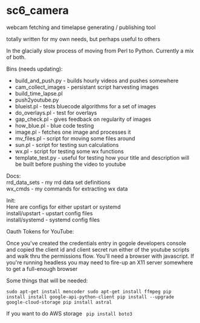 sc6_camera
==========

webcam fetching and timelapse generating / publishing tool

totally written for my own needs, but perhaps useful to others

In the glacially slow process of moving from Perl to Python. Currently a mix of both.  

Bins (needs updating):
<ul>
<li>build_and_push.py - builds hourly videos and pushes somewhere
<li>cam_collect_images - persistant script harvesting images
<li>build_time_lapse.pl
<li>push2youtube.py
<li>blueist.pl - tests bluecode algorithms for a set of images
<li>do_overlays.pl - test for overlays
<li>gap_check.pl - gives feedback on regularity of images
<li>how_blue.pl - blue code testing
<li>image.pl - fetches one image and processes it
<li>mv_files.pl - script for moving some files around
<li>sun.pl - script for testing sun calculations
<li>wx.pl - script for testing some wx functions
<li>template_test.py - useful for testing how your title and description will be built before pushing the video to youtube
</ul>

Docs:<br>
rrd_data_sets - my rrd data set definitions<br>
wx_cmds - my commands for extracting wx data

Init:<br>
Here are configs for either upstart or systemd<br>
install/upstart - upstart config files<br>
install/systemd - systemd config files<br>

Oauth Tokens for YouTube:

Once you've created the credentials entry in gogole developers console and copied the client id and client secret run either 
of the youtube scripts and walk thru the permissions flow.  You'll need a browser with javascript.  If you're running headless 
you may need to fire-up an X11 server somewhere to get a full-enough browser

Some things that will be needed:

<code>sudo apt-get install mencoder
sudo apt-get install ffmpeg
pip install install google-api-python-client
pip install --upgrade google-cloud-storage
pip install astral
</code>

If you want to do AWS storage
<code>
pip install boto3
</code>

